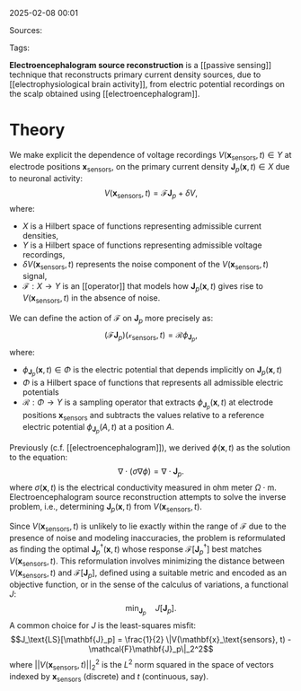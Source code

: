 2025-02-08 00:01

Sources: 

Tags:

**Electroencephalogram source reconstruction** is a [[passive sensing]] technique that reconstructs primary current density sources, due to [[electrophysiological brain activity]], from electric potential recordings on the scalp obtained using [[electroencephalogram]].

# Theory

We make explicit the dependence of voltage recordings $V(\mathbf{x}_\text{sensors}, t) \in Y$ at electrode positions $\mathbf{x}_\text{sensors}$, on the primary current density $\mathbf{J}_p(\mathbf{x},t) \in X$ due to neuronal activity: $$V(\mathbf{x}_\text{sensors}, t)=\mathcal{F}\mathbf{J}_p + \delta V,$$where:
- $X$ is a Hilbert space of functions representing admissible current densities,
- $Y$ is a Hilbert space of functions representing admissible voltage recordings,
- $\delta V(\mathbf{x}_\text{sensors}, t)$ represents the noise component of the $V(\mathbf{x}_\text{sensors}, t)$ signal,
- $\mathcal{F}:X \rightarrow Y$ is an [[operator]] that models how $\mathbf{J}_p(\mathbf{x},t)$ gives rise to $V(\mathbf{x}_\text{sensors}, t)$ in the absence of noise. 

We can define the action of $\mathcal{F}$ on $\mathbf{J}_p$ more precisely as: $$(\mathcal{F}\mathbf{J}_p)(\mathcal{x}_\text{sensors}, t)=\mathcal{R}\phi_{\mathbf{J}_p},$$where:
- $\phi_{\mathbf{J}_p}(\mathbf{x},t) \in \Phi$ is the electric potential that depends implicitly on $\mathbf{J}_p(\mathbf{x},t)$
- $\Phi$ is a Hilbert space of functions that represents all admissible electric potentials
- $\mathcal{R}:\Phi \rightarrow Y$ is a sampling operator that extracts $\phi_{\mathbf{J}_p}(\mathbf{x},t)$ at electrode positions $\mathbf{x}_\text{sensors}$ and subtracts the values relative to a reference electric potential $\phi_{\mathbf{J}_p}(A,t)$ at a position $A$.

Previously (c.f. [[electroencephalogram]]), we derived $\phi(\mathbf{x},t)$ as the solution to the equation: $$\nabla\cdot(\sigma\nabla\phi)=\nabla\cdot\mathbf{J}_p.$$where $\sigma(\mathbf{x}, t)$ is the electrical conductivity measured in ohm meter $\Omega\cdot\text{m}$. Electroencephalogram source reconstruction attempts to solve the inverse problem, i.e., determining $\mathbf{J}_p(\mathbf{x},t)$ from $V(\mathbf{x}_\text{sensors}, t)$. 

Since $V(\mathbf{x}_\text{sensors}, t)$ is unlikely to lie exactly within the range of $\mathcal{F}$ due to the presence of noise and modeling inaccuracies, the problem is reformulated as finding the optimal $\mathbf{J}_p^\dagger(\mathbf{x}, t)$ whose response $\mathcal{F}[\mathbf{J}_p^\dagger]$ best matches $V(\mathbf{x}_\text{sensors}, t)$. This reformulation involves minimizing the distance between $V(\mathbf{x}_\text{sensors}, t)$ and $\mathcal{F}[\mathbf{J}_p]$, defined using a suitable metric and encoded as an objective function, or in the sense of the calculus of variations, a functional $J$: $$\min_{\mathbf{J}_p} \quad J[\mathbf{J}_p].$$A common choice for $J$ is the least-squares misfit: $$J_\text{LS}[\mathbf{J}_p] = \frac{1}{2} \|V(\mathbf{x}_\text{sensors}, t) - \mathcal{F}\mathbf{J}_p\|_2^2$$where $||V(\mathbf{x}_\text{sensors}, t)||_2^2$ is the $L^2$ norm squared in the space of vectors indexed by $\mathbf{x}_\text{sensors}$ (discrete) and $t$ (continuous, say).